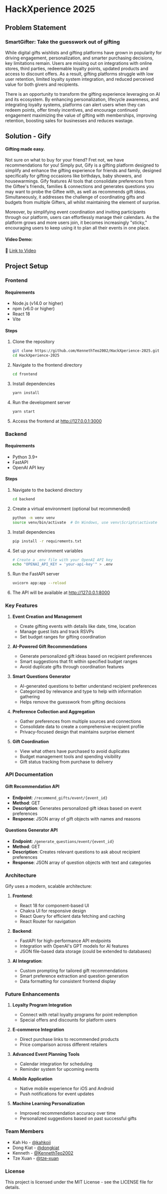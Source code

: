 # HackXperience 2025

## Problem Statement

### SmartGifter: Take the guesswork out of gifting

While digital gifts wishlists and gifting platforms have grown in popularity for driving engagement, personalization, and smarter purchasing decisions, key limitations remain. Users are missing out on integrations with online stores, third parties, redeemable loyalty points, updated products and access to discount offers. As a result, gifting platforms struggle with low user retention, limited loyalty system integration, and reduced perceived value for both givers and recipients.

There is an opportunity to transform the gifting experience leveraging on AI and its ecosystem. By enhancing personalization, lifecycle awareness, and integrating loyalty systems, platforms can alert users when they can redeem points, offer timely incentives, and encourage continued engagement maximizing the value of gifting with memberships, improving retention, boosting sales for businesses and reduces wastage.

## Solution - Gify

#### Gifting made easy.

Not sure on what to buy for your friend? Fret not, we have recommendations for you! Simply put, Gify is a gifting platform designed to simplify and enhance the gifting experience for friends and family, designed specifically for gifting occasions like birthdays, baby showers, and housewarmings. Gify features AI tools that consolidate preferences from the Giftee's friends, families & connections and generates questions you may want to probe the Giftee with, as well as recommends gift ideas. Simultaneously, it addresses the challenge of coordinating gifts and budgets from multiple Gifters, all whilst maintaining the element of surprise.

Moreover, by simplifying event coordination and inviting participants through our platform, users can effortlessly manage their calendars. As the platform grows and more users join, it becomes increasingly "sticky," encouraging users to keep using it to plan all their events in one place.

#### Video Demo:

🔗 [Link to Video](https://drive.google.com/drive/folders/1Bj8cmMqy71FtyUclm_XhQRYNbt6Z9jw6?usp=sharing)

## Project Setup

### Frontend

#### Requirements

- Node.js (v14.0 or higher)
- npm (v6.0 or higher)
- React 18
- Vite

#### Steps

1. Clone the repository

   ```bash
   git clone https://github.com/KennethTeo2002/HackXperience-2025.git
   cd HackXperience-2025
   ```

2. Navigate to the frontend directory

   ```bash
   cd frontend
   ```

3. Install dependencies

   ```bash
   yarn install
   ```

4. Run the development server

   ```bash
   yarn start
   ```

5. Access the frontend at http://127.0.0.1:3000

### Backend

#### Requirements

- Python 3.9+
- FastAPI
- OpenAI API key

#### Steps

1. Navigate to the backend directory

   ```bash
   cd backend
   ```

2. Create a virtual environment (optional but recommended)

   ```bash
   python -m venv venv
   source venv/bin/activate  # On Windows, use venv\Scripts\activate
   ```

3. Install dependencies

   ```bash
   pip install -r requirements.txt
   ```

4. Set up your environment variables

   ```bash
   # Create a .env file with your OpenAI API key
   echo "OPENAI_API_KEY = 'your-api-key'" > .env
   ```

5. Run the FastAPI server

   ```bash
   uvicorn app:app --reload
   ```

6. The API will be available at http://127.0.0.1:8000

### Key Features

1. **Event Creation and Management**

   - Create gifting events with details like date, time, location
   - Manage guest lists and track RSVPs
   - Set budget ranges for gifting coordination

2. **AI-Powered Gift Recommendations**

   - Generate personalized gift ideas based on recipient preferences
   - Smart suggestions that fit within specified budget ranges
   - Avoid duplicate gifts through coordination features

3. **Smart Questions Generator**

   - AI-generated questions to better understand recipient preferences
   - Categorized by relevance and type to help with information gathering
   - Helps remove the guesswork from gifting decisions

4. **Preference Collection and Aggregation**

   - Gather preferences from multiple sources and connections
   - Consolidate data to create a comprehensive recipient profile
   - Privacy-focused design that maintains surprise element

5. **Gift Coordination**
   - View what others have purchased to avoid duplicates
   - Budget management tools and spending visibility
   - Gift status tracking from purchase to delivery

### API Documentation

#### Gift Recommendation API

- **Endpoint**: `/recommend_gifts/event/{event_id}`
- **Method**: GET
- **Description**: Generates personalized gift ideas based on event preferences
- **Response**: JSON array of gift objects with names and reasons

#### Questions Generator API

- **Endpoint**: `/generate_questions/event/{event_id}`
- **Method**: GET
- **Description**: Creates relevant questions to ask about recipient preferences
- **Response**: JSON array of question objects with text and categories

### Architecture

Gify uses a modern, scalable architecture:

1. **Frontend**:

   - React 18 for component-based UI
   - Chakra UI for responsive design
   - React Query for efficient data fetching and caching
   - React Router for navigation

2. **Backend**:

   - FastAPI for high-performance API endpoints
   - Integration with OpenAI's GPT models for AI features
   - JSON file-based data storage (could be extended to databases)

3. **AI Integration**:
   - Custom prompting for tailored gift recommendations
   - Smart preference extraction and question generation
   - Data formatting for consistent frontend display

### Future Enhancements

1. **Loyalty Program Integration**

   - Connect with retail loyalty programs for point redemption
   - Special offers and discounts for platform users

2. **E-commerce Integration**

   - Direct purchase links to recommended products
   - Price comparison across different retailers

3. **Advanced Event Planning Tools**

   - Calendar integration for scheduling
   - Reminder system for upcoming events

4. **Mobile Application**

   - Native mobile experience for iOS and Android
   - Push notifications for event updates

5. **Machine Learning Personalization**
   - Improved recommendation accuracy over time
   - Personalized suggestions based on past successful gifts

### Team Members

- Kah Ho - [@kahkoii](https://github.com/kahkoii)
- Dong Kiat - [@dongkiat](https://github.com/dongkiat)
- Kenneth - [@KennethTeo2002](https://github.com/KennethTeo2002)
- Tze Xuan - [@tze-xuan](https://github.com/tze-xuan)

### License

This project is licensed under the MIT License - see the LICENSE file for details.
